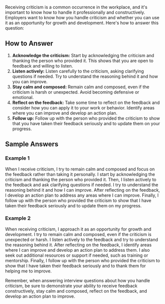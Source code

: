 
Receiving criticism is a common occurrence in the workplace, and it's important to know how to handle it professionally and constructively. Employers want to know how you handle criticism and whether you can use it as an opportunity for growth and development. Here's how to answer this question:

How to Answer
-------------

1. **Acknowledge the criticism:** Start by acknowledging the criticism and thanking the person who provided it. This shows that you are open to feedback and willing to listen.
2. **Listen actively:** Listen carefully to the criticism, asking clarifying questions if needed. Try to understand the reasoning behind it and how you can improve.
3. **Stay calm and composed:** Remain calm and composed, even if the criticism is harsh or unexpected. Avoid becoming defensive or emotional.
4. **Reflect on the feedback:** Take some time to reflect on the feedback and consider how you can apply it to your work or behavior. Identify areas where you can improve and develop an action plan.
5. **Follow up:** Follow up with the person who provided the criticism to show that you have taken their feedback seriously and to update them on your progress.

Sample Answers
--------------

### Example 1

When I receive criticism, I try to remain calm and composed and focus on the feedback rather than taking it personally. I start by acknowledging the criticism and thanking the person who provided it. Then, I listen actively to the feedback and ask clarifying questions if needed. I try to understand the reasoning behind it and how I can improve. After reflecting on the feedback, I develop an action plan to address any areas where I can improve. Finally, I follow up with the person who provided the criticism to show that I have taken their feedback seriously and to update them on my progress.

### Example 2

When receiving criticism, I approach it as an opportunity for growth and development. I try to remain calm and composed, even if the criticism is unexpected or harsh. I listen actively to the feedback and try to understand the reasoning behind it. After reflecting on the feedback, I identify areas where I can improve and develop an action plan to address them. I also seek out additional resources or support if needed, such as training or mentorship. Finally, I follow up with the person who provided the criticism to show that I have taken their feedback seriously and to thank them for helping me to improve.

Remember, when answering interview questions about how you handle criticism, be sure to demonstrate your ability to receive feedback constructively, stay calm and composed, reflect on the feedback, and develop an action plan to improve.
